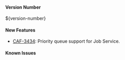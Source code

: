#### Version Number
${version-number}

#### New Features
- [CAF-3434](https://jira.autonomy.com/browse/CAF-3434): Priority queue support for Job Service.

#### Known Issues
